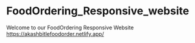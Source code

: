 # FoodOrdering_Responsive_website
Welcome to our FoodOrdering Responsive Website 
https://akashbitlefoodorder.netlify.app/
